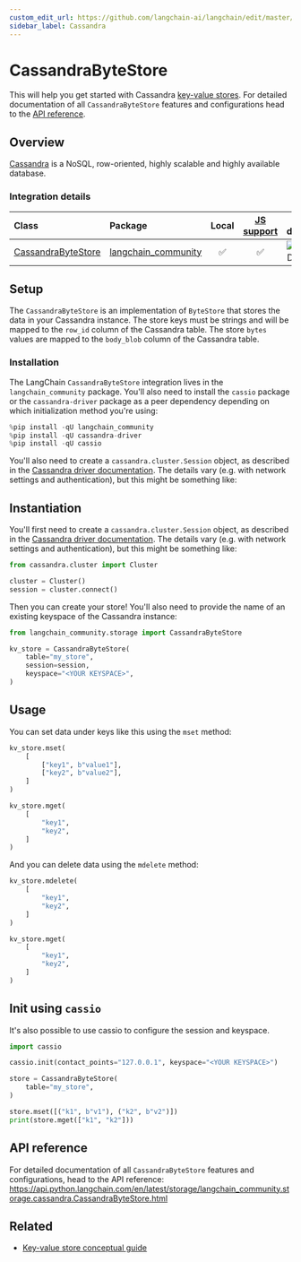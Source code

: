```yaml
---
custom_edit_url: https://github.com/langchain-ai/langchain/edit/master/docs/docs/integrations/stores/cassandra.ipynb
sidebar_label: Cassandra
---
```

# CassandraByteStore

This will help you get started with Cassandra [key-value stores](/docs/concepts/#key-value-stores). For detailed documentation of all `CassandraByteStore` features and configurations head to the [API reference](https://api.python.langchain.com/en/latest/storage/langchain_community.storage.cassandra.CassandraByteStore.html).

## Overview

[Cassandra](https://cassandra.apache.org/) is a NoSQL, row-oriented, highly scalable and highly available database.

### Integration details

| Class | Package | Local | [JS support](https://js.langchain.com/v0.2/docs/integrations/stores/cassandra_storage) | Package downloads | Package latest |
| :--- | :--- | :---: | :---: |  :---: | :---: |
| [CassandraByteStore](https://api.python.langchain.com/en/latest/storage/langchain_community.storage.cassandra.CassandraByteStore.html) | [langchain_community](https://api.python.langchain.com/en/latest/community_api_reference.html) | ✅ | ✅ | ![PyPI - Downloads](https://img.shields.io/pypi/dm/langchain_community?style=flat-square&label=%20) | ![PyPI - Version](https://img.shields.io/pypi/v/langchain_community?style=flat-square&label=%20) |

## Setup

The `CassandraByteStore` is an implementation of `ByteStore` that stores the data in your Cassandra instance.
The store keys must be strings and will be mapped to the `row_id` column of the Cassandra table.
The store `bytes` values are mapped to the `body_blob` column of the Cassandra table.

### Installation

The LangChain `CassandraByteStore` integration lives in the `langchain_community` package. You'll also need to install the `cassio` package or the `cassandra-driver` package as a peer dependency depending on which initialization method you're using:


```python
%pip install -qU langchain_community
%pip install -qU cassandra-driver
%pip install -qU cassio
```

You'll also need to create a `cassandra.cluster.Session` object, as described in the [Cassandra driver documentation](https://docs.datastax.com/en/developer/python-driver/latest/api/cassandra/cluster/#module-cassandra.cluster). The details vary (e.g. with network settings and authentication), but this might be something like:

## Instantiation

You'll first need to create a `cassandra.cluster.Session` object, as described in the [Cassandra driver documentation](https://docs.datastax.com/en/developer/python-driver/latest/api/cassandra/cluster/#module-cassandra.cluster). The details vary (e.g. with network settings and authentication), but this might be something like:


```python
from cassandra.cluster import Cluster

cluster = Cluster()
session = cluster.connect()
```

Then you can create your store! You'll also need to provide the name of an existing keyspace of the Cassandra instance:


```python
from langchain_community.storage import CassandraByteStore

kv_store = CassandraByteStore(
    table="my_store",
    session=session,
    keyspace="<YOUR KEYSPACE>",
)
```

## Usage

You can set data under keys like this using the `mset` method:


```python
kv_store.mset(
    [
        ["key1", b"value1"],
        ["key2", b"value2"],
    ]
)

kv_store.mget(
    [
        "key1",
        "key2",
    ]
)
```

And you can delete data using the `mdelete` method:


```python
kv_store.mdelete(
    [
        "key1",
        "key2",
    ]
)

kv_store.mget(
    [
        "key1",
        "key2",
    ]
)
```

## Init using `cassio`

It's also possible to use cassio to configure the session and keyspace.


```python
import cassio

cassio.init(contact_points="127.0.0.1", keyspace="<YOUR KEYSPACE>")

store = CassandraByteStore(
    table="my_store",
)

store.mset([("k1", b"v1"), ("k2", b"v2")])
print(store.mget(["k1", "k2"]))
```

## API reference

For detailed documentation of all `CassandraByteStore` features and configurations, head to the API reference: https://api.python.langchain.com/en/latest/storage/langchain_community.storage.cassandra.CassandraByteStore.html


## Related

- [Key-value store conceptual guide](/docs/concepts/#key-value-stores)
